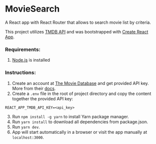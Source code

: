# MovieSearch

A React app with React Router that allows to search movie list by criteria.

This project utilizes [TMDB API](https://www.themoviedb.org) and was bootstrapped with [Create React App](https://github.com/facebook/create-react-app).

### Requirements:
1. [Node.js](https://nodejs.org/en/) is installed

### Instructions:
1. Create an account at [The Movie Database](https://www.themoviedb.org/account/signup) and get provided API key. More from their [docs](https://www.themoviedb.org/documentation/api).
2. Create a `.env` file in the root of project directory and copy the content together the provided API key:
```env
REACT_APP_TMDB_API_KEY=<api_key>
```
3. Run `npm install -g yarn` to install Yarn package manager.
4. Run `yarn install` to download all dependencies from package.json.
5. Run `yarn dev`.
6. App will start automatically in a browser or visit the app manually at `localhost:3000`.
